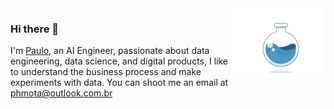 <img alt="Chemistry" src="https://github.com/paulowiz/assets/blob/main/13edb3ccfceecfb23a77f74418232244.gif" align="right" width="30%" height="30%">

### Hi there 👋
I'm [Paulo](https://www.linkedin.com/in/paulo-mota-955218a2/), an AI Engineer, passionate about data engineering, data science, and digital products, I like to understand the business process and make experiments with data.
You can shoot me an email at phmota@outlook.com.br


